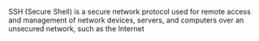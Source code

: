 SSH (Secure Shell) is a secure network protocol used for remote access and management of network devices, servers, and computers over an unsecured network, such as the Internet
